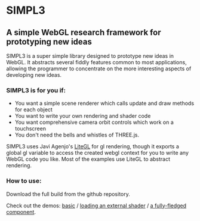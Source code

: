 # SIMPL3
## A simple WebGL research framework for prototyping new ideas
SIMPL3 is a super simple library designed to prototype new ideas in WebGL. It abstracts several fiddly features common to most applications, allowing the programmer to concentrate on the more interesting aspects of developing new ideas.

### SIMPL3 is for you if:
* You want a simple scene renderer which calls update and draw methods for each object
* You want to write your own rendering and shader code
* You want comprehensive camera orbit controls which work on a touchscreen
* You don't need the bells and whistles of THREE.js.

SIMPL3 uses Javi Agenjo's [LiteGL](http://tamats.com/projects/litegl/) for gl rendering, though it exports a global gl variable to access the created webgl context for you to write any WebGL code you like. Most of the examples use LiteGL to abstract rendering.

### How to use:

Download the full build from the github repository.

Check out the demos: [basic](http://alunevans.info/projects/SIMPL3/demos/basic/) /
 [loading an external shader](http://alunevans.info/projects/SIMPL3/demos/external_shaders/) /
 [a fully-fledged component](http://alunevans.info/projects/SIMPL3/demos/webmesh/).
